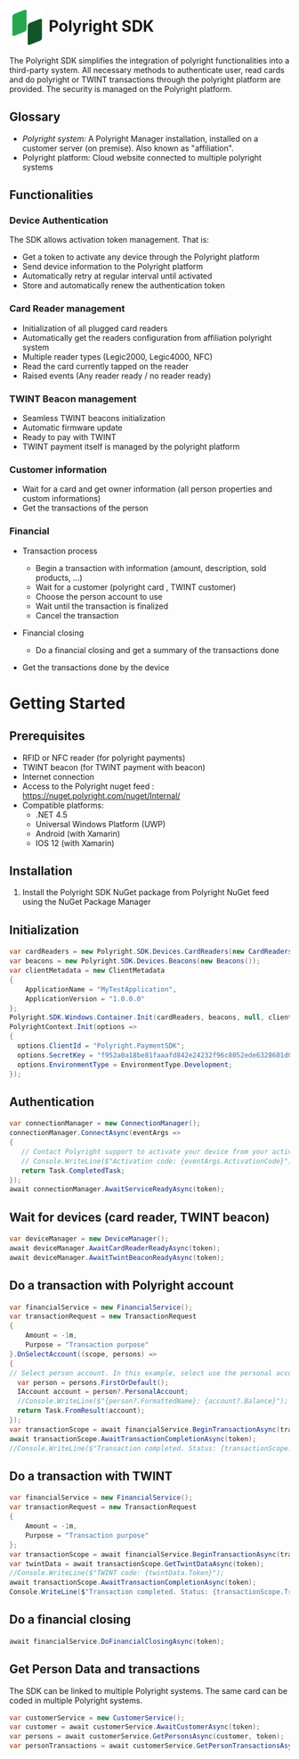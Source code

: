 # <img align="center" src="https://github.com/polyright/PaymentTerminal-URI-Scheme/raw/master/docs/img/polyright-icon.png" height="64">  Polyright SDK

The Polyright SDK simplifies the integration of polyright functionalities into a third-party system. All necessary methods to authenticate user, read cards and do polyright or TWINT transactions through the polyright platform are provided.
The security is managed on the Polyright platform.

## Glossary

- *Polyright system:* A Polyright Manager installation, installed on a customer server (on premise). Also known as "affiliation".
- Polyright platform: Cloud website connected to multiple polyright systems

## Functionalities

### Device Authentication

The SDK allows activation token management. That is: 
- Get a token to activate any device through the Polyright platform
- Send device information to the Polyright platform
- Automatically retry at regular interval until activated
- Store and automatically renew the authentication token


### Card Reader management

-	Initialization of all plugged card readers
  - Automatically get the readers configuration from affiliation polyright system
  - Multiple reader types (Legic2000, Legic4000, NFC)
-	Read the card currently tapped on the reader
-	Raised events (Any reader ready / no reader ready)


### TWINT Beacon management

-	Seamless TWINT beacons initialization
-	Automatic firmware update
-	Ready to pay with TWINT
  - TWINT payment itself is managed by the polyright platform


### Customer information
-	Wait for a card and get owner information (all person properties and custom informations)
-	Get the transactions of the person

### Financial
- Transaction process
  - Begin a transaction with information (amount, description, sold products, ...)
  - Wait for a customer (polyright card , TWINT customer)
  - Choose the person account to use
  - Wait until the transaction is finalized
  - Cancel the transaction
  
- Financial closing
  - Do a financial closing and get a summary of the transactions done

- Get the transactions done by the device

# Getting Started

## Prerequisites
- RFID or NFC reader (for polyright payments)
- TWINT beacon (for TWINT payment with beacon)
- Internet connection
- Access to the Polyright nuget feed : https://nuget.polyright.com/nuget/Internal/
- Compatible platforms:
  - .NET 4.5
  - Universal Windows Platform (UWP)
  - Android (with Xamarin)
  - IOS 12 (with Xamarin)

## Installation
1. Install the Polyright SDK NuGet package from Polyright NuGet feed using the NuGet Package Manager

## Initialization

```csharp
var cardReaders = new Polyright.SDK.Devices.CardReaders(new CardReaders());
var beacons = new Polyright.SDK.Devices.Beacons(new Beacons());
var clientMetadata = new ClientMetadata
{
	ApplicationName = "MyTestApplication",
	ApplicationVersion = "1.0.0.0"
};
Polyright.SDK.Windows.Container.Init(cardReaders, beacons, null, clientMetadata);
PolyrightContext.Init(options =>
{
  options.ClientId = "Polyright.PaymentSDK";
  options.SecretKey = "f952a0a18be81faaafd842e24232f96c8052ede6328601d06c9f10a0130b7f7f";
  options.EnvironmentType = EnvironmentType.Development;
});

```
## Authentication

```csharp
var connectionManager = new ConnectionManager();
connectionManager.ConnectAsync(eventArgs =>
{
   // Contact Polyright support to activate your device from your activation code
   // Console.WriteLine($"Activation code: {eventArgs.ActivationCode}");
   return Task.CompletedTask;
});
await connectionManager.AwaitServiceReadyAsync(token);
```

## Wait for devices (card reader, TWINT beacon)

```csharp
var deviceManager = new DeviceManager();
await deviceManager.AwaitCardReaderReadyAsync(token);
await deviceManager.AwaitTwintBeaconReadyAsync(token);

```

## Do a transaction with Polyright account

```csharp
var financialService = new FinancialService();
var transactionRequest = new TransactionRequest
{
	Amount = -1m,
	Purpose = "Transaction purpose"
}.OnSelectAccount((scope, persons) =>
{
// Select person account. In this example, select use the personal account
  var person = persons.FirstOrDefault();
  IAccount account = person?.PersonalAccount;
  //Console.WriteLine($"{person?.FormattedName}: {account?.Balance}");
  return Task.FromResult(account);
});
var transactionScope = await financialService.BeginTransactionAsync(transactionRequest, token);
await transactionScope.AwaitTransactionCompletionAsync(token);
//Console.WriteLine($"Transaction completed. Status: {transactionScope.Transaction.Status}");
```

## Do a transaction with TWINT

```csharp
var financialService = new FinancialService();
var transactionRequest = new TransactionRequest
{
	Amount = -1m,
	Purpose = "Transaction purpose"
};
var transactionScope = await financialService.BeginTransactionAsync(transactionRequest, token);
var twintData = await transactionScope.GetTwintDataAsync(token);
//Console.WriteLine($"TWINT code: {twintData.Token}");
await transactionScope.AwaitTransactionCompletionAsync(token);
Console.WriteLine($"Transaction completed. Status: {transactionScope.Transaction.Status}");
```

## Do a financial closing

```csharp
await financialService.DoFinancialClosingAsync(token);
```
## 

## Get Person Data and transactions

The SDK can be linked to multiple Polyright systems. The same card can be coded in multiple Polyright systems. 

```csharp
var customerService = new CustomerService();
var customer = await customerService.AwaitCustomerAsync(token);
var persons = await customerService.GetPersonsAsync(customer, token);
var personTransactions = await customerService.GetPersonTransactionsAsync(persons.First(), new DateTime(2018, 10, 1), new DateTime(2018, 10, 1), 0, 100, token);
```
## 


